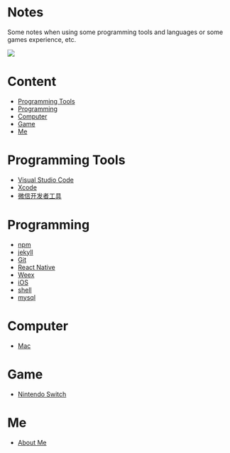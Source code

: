 # Notes

Some notes when using some programming tools and languages or some games experience, etc.

[![](https://img.shields.io/badge/weibo-tomfriwel-blue.svg)](https://weibo.com/tomfriwel)

# Content

- [Programming Tools](#programming-tools)
- [Programming](#programming)
- [Computer](#computer)
- [Game](#game)
- [Me](#me)

# Programming Tools

- [Visual Studio Code](./vscode.md)
- [Xcode](./xcode.md)
- [微信开发者工具](./wechatwebdevtools.md)

# Programming

- [npm](./npm.md)
- [jekyll](./jekyll.md)
- [Git](./git.md)
- [React Native](./reactnative.md)
- [Weex](./weex.md)
- [iOS](./ios.md)
- [shell](./shell.md)
- [mysql](./mysql.md)

# Computer

- [Mac](./mac.md)

# Game

- [Nintendo Switch](./nintendoswitch.md)

# Me

- [About Me](./aboutme.md)